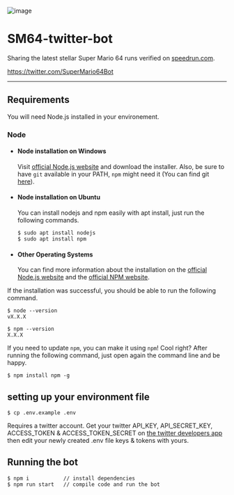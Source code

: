 ![image](https://user-images.githubusercontent.com/25116785/177857389-7a127ca6-9eb5-4611-b3a0-d9dedbae4455.png)

# SM64-twitter-bot

Sharing the latest stellar Super Mario 64 runs verified on [speedrun.com](https://www.speedrun.com/).

https://twitter.com/SuperMario64Bot

---

## Requirements

You will need Node.js installed in your environement.

### Node

- #### Node installation on Windows

  Visit [official Node.js website](https://nodejs.org/) and download the installer.
  Also, be sure to have `git` available in your PATH, `npm` might need it (You can find git [here](https://git-scm.com/)).

- #### Node installation on Ubuntu

  You can install nodejs and npm easily with apt install, just run the following commands.

      $ sudo apt install nodejs
      $ sudo apt install npm

- #### Other Operating Systems
  You can find more information about the installation on the [official Node.js website](https://nodejs.org/) and the [official NPM website](https://npmjs.org/).

If the installation was successful, you should be able to run the following command.

    $ node --version
    vX.X.X

    $ npm --version
    X.X.X

If you need to update `npm`, you can make it using `npm`! Cool right? After running the following command, just open again the command line and be happy.

    $ npm install npm -g

## setting up your environment file

    $ cp .env.example .env

Requires a twitter account. Get your twitter API_KEY, API_SECRET_KEY, ACCESS_TOKEN & ACCESS_TOKEN_SECRET on [the twitter developers app](https://developer.twitter.com) then edit your newly created .env file keys & tokens with yours.

## Running the bot

    $ npm i           // install dependencies
    $ npm run start   // compile code and run the bot
